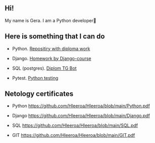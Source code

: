 ## Hi!

My name is Gera. I am a Python developer🐍

## Here is something that I can do

- Python. [Repositiry with diploma work](https://github.com/Dim1468/Team-project-VKinder)
  
- Django. [Homework by Django-course](https://github.com/Hleeroa/Django_homework_projects?tab=readme-ov-file)
  
- SQL (postgres). [Diplom TG Bot](https://github.com/Hleeroa/flash_card_bot)

- Pytest. [Python testing](https://github.com/Hleeroa/tests)

## Netology certificates

- Python https://github.com/Hleeroa/Hleeroa/blob/main/Python.pdf
  
- Django https://github.com/Hleeroa/Hleeroa/blob/main/Django.pdf
  
- SQL https://github.com/Hleeroa/Hleeroa/blob/main/SQL.pdf
  
- GIT https://github.com/Hleeroa/Hleeroa/blob/main/GIT.pdf

<!--
**Hleeroa/Hleeroa** is a ✨ _special_ ✨ repository because its `README.md` (this file) appears on your GitHub profile.

Here are some ideas to get you started:

- 🔭 I’m currently working on ...
- 🌱 I’m currently learning ...
- 👯 I’m looking to collaborate on ...
- 🤔 I’m looking for help with ...
- 💬 Ask me about ...
- 📫 How to reach me: ...
- 😄 Pronouns: ...
- ⚡ Fun fact: ...
-->
